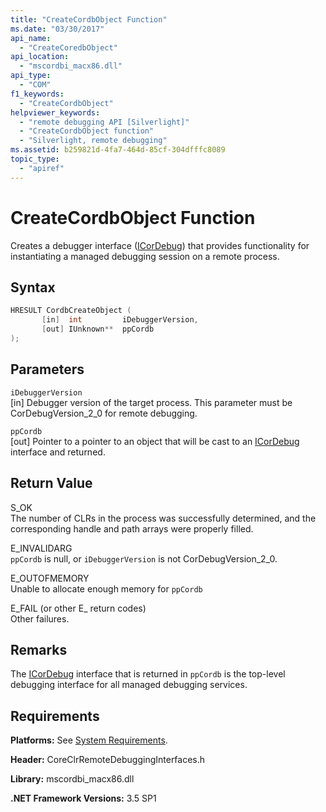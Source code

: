 ```yaml
---
title: "CreateCordbObject Function"
ms.date: "03/30/2017"
api_name: 
  - "CreateCoredbObject"
api_location: 
  - "mscordbi_macx86.dll"
api_type: 
  - "COM"
f1_keywords: 
  - "CreateCordbObject"
helpviewer_keywords: 
  - "remote debugging API [Silverlight]"
  - "CreateCordbObject function"
  - "Silverlight, remote debugging"
ms.assetid: b259821d-4fa7-464d-85cf-304dfffc8089
topic_type: 
  - "apiref"
---
```

# CreateCordbObject Function
Creates a debugger interface ([ICorDebug](icordebug-interface.md)) that provides functionality for instantiating a managed debugging session on a remote process.  
  
## Syntax  
  
```cpp  
HRESULT CordbCreateObject (  
       [in]  int         iDebuggerVersion,   
       [out] IUnknown**  ppCordb  
);  
```  
  
## Parameters  
 `iDebuggerVersion`  
 [in] Debugger version of the target process. This parameter must be CorDebugVersion_2_0 for remote debugging.  
  
 `ppCordb`  
 [out] Pointer to a pointer to an object that will be cast to an [ICorDebug](icordebug-interface.md) interface and returned.  
  
## Return Value  
 S_OK  
 The number of CLRs in the process was successfully determined, and the corresponding handle and path arrays were properly filled.  
  
 E_INVALIDARG  
 `ppCordb` is null, or `iDebuggerVersion` is not CorDebugVersion_2_0.  
  
 E_OUTOFMEMORY  
 Unable to allocate enough memory for `ppCordb`  
  
 E_FAIL (or other E_ return codes)  
 Other failures.  
  
## Remarks  
 The [ICorDebug](icordebug-interface.md) interface that is returned in `ppCordb` is the top-level debugging interface for all managed debugging services.  
  
## Requirements  
 **Platforms:** See [System Requirements](../../../../docs/framework/get-started/system-requirements.md).  
  
 **Header:** CoreClrRemoteDebuggingInterfaces.h  
  
 **Library:** mscordbi_macx86.dll  
  
 **.NET Framework Versions:** 3.5 SP1
